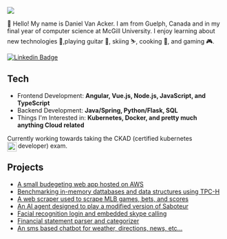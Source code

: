 <img src="https://preview.redd.it/8hkekbti9a221.jpg?width=960&crop=smart&auto=webp&s=d2cf78712fde564b1f97b2ff51e4e490a1184c89" allowFullScreen></img>

👋 Hello! My name is Daniel Van Acker. I am from Guelph, Canada and in my final year of computer science at McGill University. I enjoy learning about new technologies 💾,playing guitar 🎸, skiing ⛷, cooking 🍗, and gaming 🎮.


[![Linkedin Badge](https://img.shields.io/badge/Linkedin-Daniel-blue?style=flat-square&logo=Linkedin&logoColor=white&link=https://www.linkedin.com/in/danvanacker/)](https://www.linkedin.com/in/danvanacker/)


## Tech
- Frontend Development: **Angular, Vue.js, Node.js, JavaScript, and TypeScript**
- Backend Development: **Java/Spring, Python/Flask, SQL**
- Things I'm Interested in: **Kubernetes, Docker, and pretty much anything Cloud related**

Currently working towards taking the CKAD (certified kubernetes developer) exam. <img align='left' src="https://emojis.slackmojis.com/emojis/images/1481862863/1491/kubernetes.png?1481862863" width=22 height=22/> 

## Projects
- [A small budegeting web app hosted on AWS](http://budgetwebapp.com)
- [Benchmarking in-memory dattabases and data structures using TPC-H](https://github.com/danielvanacker/TpchBenchmarking)
- [A web scraper used to scrape MLB games, bets, and scores](https://github.com/danielvanacker/mock-bet)
- [An AI agent designed to play a modified version of Saboteur](https://github.com/danielvanacker/SaboteurComp424)
- [Facial recognition login and embedded skype calling](https://github.com/danielvanacker/McHacks2019)
- [Financial statement parser and categorizer](https://github.com/danielvanacker/Blochacks2018)
- [An sms based chatbot for weather, directions, news, etc...](https://github.com/blueNoteb5/mchacks-mr-worldwide)


<!--
**danielvanacker/danielvanacker** is a ✨ _special_ ✨ repository because its `README.md` (this file) appears on your GitHub profile.

Here are some ideas to get you started:

- 🔭 I’m currently working on ...
- 🌱 I’m currently learning ...
- 👯 I’m looking to collaborate on ...
- 🤔 I’m looking for help with ...
- 💬 Ask me about ...
- 📫 How to reach me: ...
- 😄 Pronouns: ...
- ⚡ Fun fact: ...
-->
